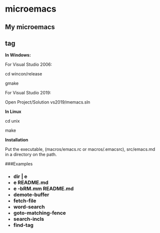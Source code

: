 # microemacs
## My microemacs <h2> tag

**In Windows:**

For Visual Studio 2006:

cd wincon/release

gmake

For Visual Studio 2019:

Open Project/Solution vs2019/memacs.sln

**In Linux**

cd unix

make

**Installation**

Put the executable, (macros/emacs.rc or macros/.emacsrc), src/emacs.md
in a directory on the path.

###Examples <h3>

 * dir | e
 * e README.md
 * e -bRM.mm README.md
 * demote-buffer
 * fetch-file
 * word-search
 * goto-matching-fence
 * search-incls
 * find-tag


